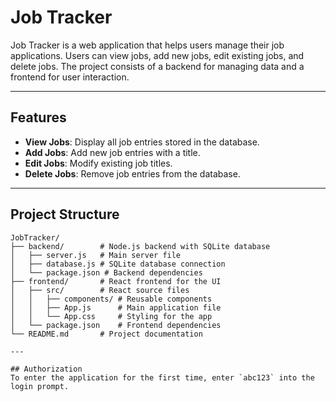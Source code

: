 # Job Tracker

Job Tracker is a web application that helps users manage their job applications. Users can view jobs, add new jobs, edit existing jobs, and delete jobs. The project consists of a backend for managing data and a frontend for user interaction.

---

## Features

- **View Jobs**: Display all job entries stored in the database.
- **Add Jobs**: Add new job entries with a title.
- **Edit Jobs**: Modify existing job titles.
- **Delete Jobs**: Remove job entries from the database.

---

## Project Structure

```plaintext
JobTracker/
├── backend/        # Node.js backend with SQLite database
│   ├── server.js   # Main server file
│   ├── database.js # SQLite database connection
│   └── package.json # Backend dependencies
├── frontend/       # React frontend for the UI
│   ├── src/        # React source files
│   │   ├── components/ # Reusable components
│   │   ├── App.js      # Main application file
│   │   └── App.css     # Styling for the app
│   └── package.json    # Frontend dependencies
└── README.md       # Project documentation

---

## Authorization
To enter the application for the first time, enter `abc123` into the login prompt.
